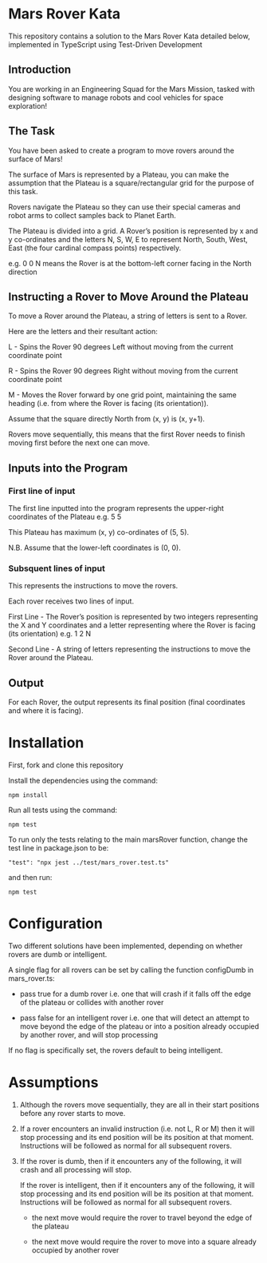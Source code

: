 # Mars Rover Kata

This repository contains a solution to the Mars Rover Kata detailed below, implemented in TypeScript using Test-Driven Development

## Introduction

You are working in an Engineering Squad for the Mars Mission, tasked with designing software to manage robots and cool vehicles for space exploration!

## The Task

You have been asked to create a program to move rovers around the surface of Mars!

The surface of Mars is represented by a Plateau, you can make the assumption that the Plateau is a square/rectangular grid for the purpose of this task.

Rovers navigate the Plateau so they can use their special cameras and robot arms to collect samples back to Planet Earth.

The Plateau is divided into a grid. A Rover’s position is represented by x and y co-ordinates and the letters N, S, W, E to represent North, South, West, East (the four cardinal compass points) respectively.

e.g. 0 0 N means the Rover is at the bottom-left corner facing in the North direction

## Instructing a Rover to Move Around the Plateau

To move a Rover around the Plateau, a string of letters is sent to a Rover.

Here are the letters and their resultant action:

L - Spins the Rover 90 degrees Left without moving from the current coordinate point

R - Spins the Rover 90 degrees Right without moving from the current coordinate point

M - Moves the Rover forward by one grid point, maintaining the same heading (i.e. from where the Rover is facing (its orientation)).

Assume that the square directly North from (x, y) is (x, y+1).

Rovers move sequentially, this means that the first Rover needs to finish moving first before the next one can move.

## Inputs into the Program

### First line of input

The first line inputted into the program represents the upper-right coordinates of the Plateau e.g. 5 5

This Plateau has maximum (x, y) co-ordinates of (5, 5).

N.B. Assume that the lower-left coordinates is (0, 0).

### Subsquent lines of input

This represents the instructions to move the rovers.

Each rover receives two lines of input.

First Line - The Rover’s position is represented by two integers representing the X and Y coordinates and a letter representing where the Rover is facing (its orientation) e.g. 1 2 N

Second Line - A string of letters representing the instructions to move the Rover around the Plateau.

## Output

For each Rover, the output represents its final position (final coordinates and where it is facing).

# Installation

First, fork and clone this repository

Install the dependencies using the command: 

    npm install

Run all tests using the command: 

    npm test

To run only the tests relating to the main marsRover function, change the test line in package.json to be:

    "test": "npx jest ../test/mars_rover.test.ts"
    
and then run:
    
    npm test

# Configuration

Two different solutions have been implemented, depending on whether rovers are dumb or intelligent.

A single flag for all rovers can be set by calling the function configDumb in mars_rover.ts:

- pass true for a dumb rover i.e. one that will crash if it falls off the edge of the plateau or collides with another rover

- pass false for an intelligent rover i.e. one that will detect an attempt to move beyond the edge of the plateau or into a position already occupied by another rover, and will stop processing

If no flag is specifically set, the rovers default to being intelligent.

# Assumptions

1. Although the rovers move sequentially, they are all in their start positions before any rover starts to move.

2. If a rover encounters an invalid instruction (i.e. not L, R or M) then it will stop processing and its end position will be its position at that moment.  Instructions will be followed as normal for all subsequent rovers.

2. If the rover is dumb, then if it encounters any of the following, it will crash and all processing will stop.
   
   If the rover is intelligent, then if it encounters any of the following, it will stop processing and its end position will be its position at that moment.  Instructions will be followed as normal for all subsequent rovers.
   
   - the next move would require the rover to travel beyond the edge of the plateau
 
   - the next move would require the rover to move into a square already occupied by another rover

